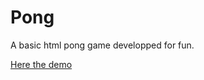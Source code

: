 # Pong

A basic html pong game developped for fun.

[Here the demo](https://axchpnt.github.io/pong/)
